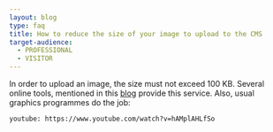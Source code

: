 ```yaml
---
layout: blog
type: faq
title: How to reduce the size of your image to upload to the CMS
target-audience:
  - PROFESSIONAL
  - VISITOR
---
```

In order to upload an image, the size must not exceed 100 KB. Several online tools, mentioned in this [blog](https://www.blog.motifphotos.com/how-to-reduce-the-file-size-of-a-photo/) provide this service. Also, usual graphics programmes do the job:



`youtube: https://www.youtube.com/watch?v=hAMplAHLfSo`